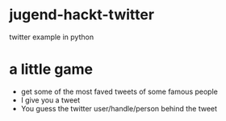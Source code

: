 # jugend-hackt-twitter
twitter example in python

# a little game
- get some of the most faved tweets of some famous people
- I give you a tweet
- You guess the twitter user/handle/person behind the tweet
